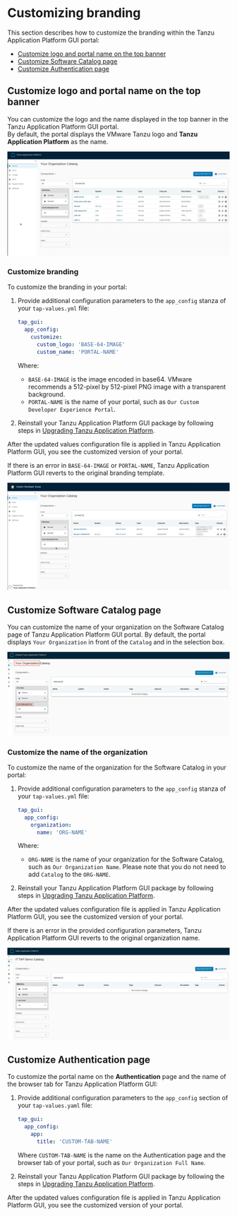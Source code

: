 # Customizing branding

This section describes how to customize the branding within the Tanzu Application Platform GUI portal:

* [Customize logo and portal name on the top banner](#customize-logo-name)
* [Customize Software Catalog page](#customize-catalog-page)
* [Customize Authentication page](#customize-auth-page)


## <a id="customize-logo-name"></a> Customize logo and portal name on the top banner

You can customize the logo and the name displayed in the top banner in the
Tanzu Application Platform GUI portal.  
By default, the portal displays the VMware Tanzu logo and **Tanzu Application Platform** as the name.

![Screenshot displaying the default VMware Tanzu branding within the Tanzu Application Platform GUI portal](../images/standard-branding.png)


### <a id="brand-customizing"></a> Customize branding

To customize the branding in your portal:

1. Provide additional configuration parameters to the `app_config` stanza of your `tap-values.yml` file:

    ```yaml
    tap_gui:
      app_config:
        customize:
          custom_logo: 'BASE-64-IMAGE'
          custom_name: 'PORTAL-NAME'
    ```

    Where:

    - `BASE-64-IMAGE` is the image encoded in base64. VMware recommends a 512-pixel by 512-pixel PNG image with a transparent background.
    - `PORTAL-NAME` is the name of your portal, such as `Our Custom Developer Experience Portal`.

1. Reinstall your Tanzu Application Platform GUI package by following steps in
[Upgrading Tanzu Application Platform](../../upgrading.html).

After the updated values configuration file is applied in Tanzu Application Platform GUI,
you see the customized version of your portal.

If there is an error in `BASE-64-IMAGE` or `PORTAL-NAME`, Tanzu Application Platform GUI reverts to
the original branding template.

![Screenshot displaying the custom branding within the Tanzu Application Platform GUI portal](../images/customized-branding.png)

## <a id="customize-catalog-page"></a> Customize Software Catalog page

You can customize the name of your organization on the Software Catalog page of Tanzu Application Platform GUI portal. 
By default, the portal displays `Your Organization` in front of the `Catalog` and in the selection box.

![Screenshot displaying the default Software Catalog naming in the Tanzu Application Platform GUI portal](../images/standard-catalog.png)


### <a id="catalog-name-customizing"></a> Customize the name of the organization

To customize the name of the organization for the Software Catalog in your portal:

1. Provide additional configuration parameters to the `app_config` stanza of your `tap-values.yml` file:

    ```yaml
    tap_gui:
      app_config:
        organization:
          name: 'ORG-NAME'
    ```

    Where:

    - `ORG-NAME` is the name of your organization for the Software Catalog, such as `Our Organization Name`. Please note that you do not need to add `Catalog` to the `ORG-NAME`.

1. Reinstall your Tanzu Application Platform GUI package by following steps in
[Upgrading Tanzu Application Platform](../../upgrading.html).

After the updated values configuration file is applied in Tanzu Application Platform GUI, you see the customized version of your portal.

If there is an error in the provided configuration parameters, Tanzu Application Platform GUI reverts to
the original organization name.

![Screenshot displaying the custom Software Catalog naming within the Tanzu Application Platform GUI portal](../images/customized-catalog-name.png)

## <a id="customize-auth-page"></a> Customize Authentication page

To customize the portal name on the **Authentication** page and the name of the browser tab
for Tanzu Application Platform GUI:

1. Provide additional configuration parameters to the `app_config` section of your `tap-values.yaml`
file:

    ```yaml
    tap_gui:
      app_config:
        app:
          title: 'CUSTOM-TAB-NAME'
    ```

    Where `CUSTOM-TAB-NAME` is the name on the Authentication page and the browser tab of your portal,
    such as `Our Organization Full Name`.

1. Reinstall your Tanzu Application Platform GUI package by following the steps in
[Upgrading Tanzu Application Platform](../../upgrading.html).

After the updated values configuration file is applied in Tanzu Application Platform GUI,
you see the customized version of your portal.
